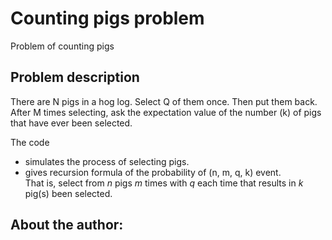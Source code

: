 # Counting pigs problem
Problem of counting pigs

## Problem description

There are N pigs in a hog log. Select Q of them once. Then put them back. 
After M times selecting, ask the expectation value of the number (k) of pigs 
that have ever been selected.

The code 
* simulates the process of selecting pigs.
* gives recursion formula of the probability of (n, m, q, k) event.  
    That is, select from $n$ pigs $m$ times with $q$ each time that results 
    in $k$ pig(s) been selected.
    
    
## About the author:
